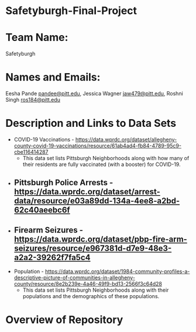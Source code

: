 # Safetyburgh-Final-Project
# Team Name:
Safetyburgh
# Names and Emails:
Eesha Pande pandee@pitt.edu, Jessica Wagner jaw479@pitt.edu, Roshni Singh ros184@pitt.edu
# Description and Links to Data Sets
- COVID-19 Vaccinations - https://data.wprdc.org/dataset/allegheny-county-covid-19-vaccinations/resource/61ab4ad4-fb84-4789-95c9-cbe116414287  
  -  This data set lists Pittsburgh Neighborhoods along with how many of their residents are fully vaccinated (with a booster) for COVID-19.  
- Pittsburgh Police Arrests - https://data.wprdc.org/dataset/arrest-data/resource/e03a89dd-134a-4ee8-a2bd-62c40aeebc6f
  -  
- Firearm Seizures - https://data.wprdc.org/dataset/pbp-fire-arm-seizures/resource/e967381d-d7e9-48e3-a2a2-39262f7fa5c4
  -  
- Population - https://data.wprdc.org/dataset/1984-community-profiles-a-descriptive-picture-of-communities-in-allegheny-county/resource/8e2b239e-4a46-49f9-bd13-2566f3c64d28  
  -  This data set lists Pittsburgh Neighborhoods along with their populations and the demographics of these populations.
# Overview of Repository
